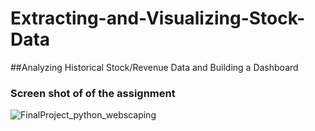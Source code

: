 # Extracting-and-Visualizing-Stock-Data

##Analyzing Historical Stock/Revenue Data and Building a Dashboard 

### Screen shot of of the assignment
![FinalProject_python_webscaping](https://user-images.githubusercontent.com/87797429/222831328-7d1c1946-687f-4984-87b1-518ec2364183.jpg)
